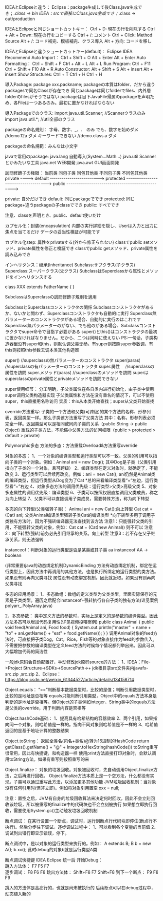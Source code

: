 IDEAとEclipseと違う：
Eclipse：package生成して後Class.java生成でき；*.class -> bin
IDEA：srcで直接にClass.java生成でき；*.class -> out/production

IDEAとEclipseと同じショートカットキー：
Ctrl + D: 現在の行を削除する
Ctrl + Alt + Down: 現在の行をコピーする
Ctrl + /: コメント
Ctrl + Click: Method Source
Alt + /: コード補完、模板補完、クラス導入
Alt + 方向: コードを移し


IDEAとEclipseと違うショートカットキー(default)：
										Eclipse				IDEA					  Recommend
Auto Import：			Ctrl + Shift + O		Alt + Enter 				Alt + Enter 
Auto Formatting：		Ctrl + Shift + F		Ctrl + Alt + L				Alt + L
Run Program:			Ctrl + F11				Ctrl + Shift + F10		Alt + R
Auto Constructor:		Alt  + Shift + S		Alt + insert				Alt + insert
Show Structures:		Ctrl + T					Ctrl + H						Ctrl + H

導入Package:
package xxx.packname;
packageの本質はfolder、だから違うpackagesで同名Classが存在でき
同じpackageは同じfolderでfiles、内外層folderのfilesがそうではない
packageは目下JavaFile帰属のpackageを声明ため、各Fileは一つあるのみ。最初に置かなければならない

導入Packageでのクラス:
import java.util.Scanner; //Scannerクラスのみ
import java.util.*; //util全部のクラス

packageの命名規則：
字母、数字、_、.　のみ
でも、数字を始めダメ	//demo.12a ダメ
キーワードできない		//demo.class.a ダメ

packageの命名規範：みんなは小文字

javaで常用のpackage:
java.lang	自動導入(System...Math...)
java.util		Scannerとかみたいな工具
java.net		WEB開発
java.awt		GUI画面開発

訪問修飾子の権限：
					当前类	同包子类	同包其他类	不同包子类	不同包其他类
private			---->
default			------------------------->
protected		------------------------------------->
public			-------------------------------------------------->

private:		自分だけでき
default:		同じpackageででき
protected:	同じpackage+違うpackageの子classででき
public:		すべででき

注意、classを声明とき、public、default使いだけ

カプセル化：封装(encapsulation)
内部の実行詳細を隠し、Userは入力と出力に焦点を当てるだけ
データの妥当性検証が可能です

カプセル化step:
属性をprivateする(外から修正られない)
classでpublic setメソッド、private属性を修正と検証でき
classでpublic getメソッド、private属性を読み込みでき

インヘリタンス：继承(Inheritance)
Subclass:サブクラス(子クラス)
Superclass:スーパークラス(父クラス)
SubclassはSuperclassから属性とメソッドをインヘリタンスする

class XXX extends FatherName {
}

SubclassはSuperclassの訪問修飾子規則を適用

SubclassとSuperclassコンストラクタの関係
Subclassコンストラクタがあるか、ないかと問わず、Superclassコンストラクタも自動的に実行
Superclass無パラメーターのコンストラクタがある場合、自動的に実行のはこれです
Superclass無パラメーターのがない、でも他のがある場合、Subclassコンストラクタでsuper命令で目指す必要がある
super()とthis()はコンストラクタの最初に置かなければなりません。だから、二つは同時に使えない
PS:一句话，子类构造器里没有super和this，则默认调父类无参。有super则按照super参数调，有this则按照this参数去调本类其他构造器

super()							//superclassの無パラメーターのコンストラクタ
super(paras)					//superclassの有パラメーターのコンストラクタ
super.属性　					//superclassの属性を訪問
super.メソッド(paras)	//superclassのメソッドを訪問
superはsuperclassのprivate属性とprivateメソッドを訪問できない

super使用细节：
分工明确，子父类属性在各自类内进行初始化，由子类中使用super调用父类构造器实现
子父类属性和方法在没有重名的情况下，可以不使用super，this直接用名称访问
实质：this从本类开始查找；super从父类开始查找

override方法重写:
子类的一个方法和父类(可跨级)的某个方法的名称、形参列表，返回类型一样。那么子类该方法重写了父类方法
其中：名称，形参列表必须完全一样。返回类型可以是相同或同向子类的关系（public String -> public Object)
重载的子类方法，不能缩小父类方法的访问权限（public > protected > default > private)

Polymorphic多态
方法的多态：方法重载Overload&方法重写override

对象的多态：
1、一个对象的编译类型和运行类型可以不一致。父类的引用可以指向子类的一个对象。例如：Animal ani = new Dog(); 其中Dog是子类（父类引用指向了子类的一个对象，且可跨级）
2、编译类型在定义对象时，就确定了，不能改变
3、运行类型可以后续再改变。例如：ani = new Cat(); ani仍然是Animal类的编译类型，但运行类型从Dog变为了Cat
*总的来看编译类型看“=”左边，运行类型看“=”右边
4、对象多态方法的调用优先级：运行类型>父类>高级父类
5、对象多态属性的调用优先级：编译类型
6、子类可以按照权限直接调用父类成员，称之为向上转型
7、父类不可以直接调用子类成员，需要特殊方法，称为向下转型

多态的向下转型(父类强转子类)：
Animal ani = new Cat();向上转型
Cat cat = (Cat) ani; 父类Animal编译类型强转子类Cat的编译类型
*向下转型多用于调用子类独有方法时，因为不强转编译器无法查找到该方法
注意1：只能强转父类的引用，不能强转父类的对象，例如：Cat cat = (Cat)new Animal() 则不可以
注意2：向下转型(强转)前务必先引用继承的关系。向上转型
注意3：若不存在父子继承关系，则无法强转

instanceof：判断对象的运行类型是否是某类或其子类
aa instanceof AA -> boolean

(非常重要)java的动态绑定机制DynamicBinding
方法有动态绑定机制，绑定在运行类型上，因此方法中再调用的其他方法，也是执行所绑定的运行类型的类方法。如果没有则再向父类寻找
属性没有动态绑定机制，因此就近取。如果没有则再向父类寻找

多态的应用场景：
1、多态数组：数组的定义类型为父类类型，里面实际保存的元素是子类类型。遍历之后配合instanceof+强转执行各自子类的独有方法(详见案例polyarr_.PolyArray.java)

2、多态参数：
类中定义方法的参数时，实际上是定义的是参数的编译类型。因此方法多态可以增加代码复用性(详见视频投喂案例)
public class Animal {
	public void feed(Animal ani, Food food) {
		System.out.println("master" + name + "to" + ani.getName() + "eat" + food.getName());
	}
}
调用Animal对象的feed方法时，可直接把子类Dog，Cat，Rice，Fish等的对象直接作为feed的参数传入。不需要把参数的编译类型在定义feed方法的时候每个情况都列举出来。因此可以大幅增加代码的简洁性

一般jdk原码会自动配置好，手动修改jdk原码source的方法：
1、IDEA：File->Project Structure->SDKs->SourcePath->+ jdk根目录src文件夹内javafx-src.zip ,src.zip
2、Eclipse：https://blog.csdn.net/weixin_61344527/article/details/134158714

Object.equals：
“==”判断基本数据类型时，比较的是值；判断引用数据类型时，比较的是地址是否相等
equals只能判断引用类型，Object中的equals方法本身是判断的是地址是否相等。但Object的子类例如integer，String类中的equals方法是父类的override，用于判断内容是否相等

Object.hashCode基础：
1、提高具有哈希结构的容器效率
2、两个引用，如果指向同一个对象，则哈希值是一样的。指向不同对象则哈希值是不一样的
3、哈希值返回的是基于地址计算的整数结果

Object.toString：
返回全类名(包名+类名)@转为16进制的HashCode
return getClass().getName() + "@" + Integer.toHexString(hashCode())
toString重写很常用，因此有快捷键，和构造器一样
使用print方法直接打印对象时，会默认调用toString方法，如果有重写则按照重写的来

Object.finalize：
对象的垃圾回收。对象被回收时，先自动调用Object.finalize方法，之后再进行回收。
Object.finalize方法本质上是一个空方法，什么都没有实现。子类可以通过重写此方法，以添加更多其他功能
JVM垃圾回收机制：当对象没有任何引用时(但非立即)。例如将对象引用置空 xxx = null;

注意：置空之后，JVM有自身的垃圾回收算法来决定何时回收。因此不会立刻回收该垃圾，所以被重写的finalize中的代码块也不会立刻被执行
如果想立即执行回收，需要使用System.gc()主动触发垃圾回收机制

断点调试：
在某行设置一个断点，调试时，运行到断点行代码块即停住(断点行不执行)。然后分步往下调试。逐步调试过程中：
1、可以看到各个变量的当前值
2、调试到出错行即显示错误，停下。

断点调试中，是以对象的运行类型来执行的。例如：
A extends B; B b = new A(); b.xx(); 此时debug的对象b就是运行类型A类


断点调试快捷键	IDEA			Eclipse		统一后
开始Debug：		
跳入方法体：		F7				F5				F7	
逐步调试：			F8				F6				F8
跳出方法体：		Shift+F8	F7				Shift+F8
到下一个断点：	F9				F8				F9

跳入的方法体是高亮行的，也就是尚未被执行的
后续断点可以在debug过程中，动态植入新的
